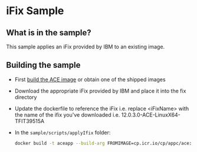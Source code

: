 
# iFix Sample

## What is in the sample?

This sample applies an iFix provided by IBM to an existing image.

## Building the sample

- First [build the ACE image](../../README.md#Building-a-container-image)  or obtain one of the shipped images
- Download the appropriate iFix provided by IBM and place it into the fix directory
- Update the dockerfile to reference the iFix i.e. replace \<iFixName> with the name of the ifix you've downloaded i.e. 12.0.3.0-ACE-LinuxX64-TFIT39515A
- In the `sample/scripts/applyIfix` folder:

    ```bash
    docker build -t aceapp --build-arg FROMIMAGE=cp.icr.io/cp/appc/ace:12.0.4.0-r1 --file Dockerfile .
    ```
